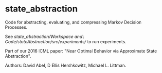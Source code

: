 # state_abstraction

Code for abstracting, evaluating, and compressing Markov Decision Processes.

See _state_abstraction/Workspace and\ Code/stateAbstraction/src/experiments/_ to run experiments.

Part of our 2016 ICML paper: "Near Optimal Behavior via Approximate State Abstraction".

Authors: David Abel, D Ellis Hershkowitz, Michael L. Littman.